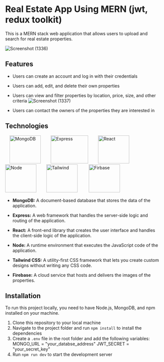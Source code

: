 
# Real Estate App Using MERN (jwt, redux toolkit)

This is a MERN stack web application that allows users to upload and search for real estate properties.

![Screenshot (1336)](https://github.com/ranamostafa229/real_estate_app/assets/57458722/fa50ee49-98f3-46be-bdea-c197bf49bfb0)

## Features

- Users can create an account and log in with their credentials
- Users can add, edit, and delete their own properties
- Users can view and filter properties by location, price, size, and other criteria
![Screenshot (1337)](https://github.com/ranamostafa229/real_estate_app/assets/57458722/2fe213ba-a6c7-4fd6-9d1d-b316d06f3910)
  
- Users can contact the owners of the properties they are interested in

## Technologies
<p align="left">
  &emsp;<img src="https://cdn.icon-icons.com/icons2/2415/PNG/512/mongodb_plain_wordmark_logo_icon_146423.png" alt="MongoDB" width="100" height="90"/>&emsp;&emsp;
  <img src="https://devtechnosys.com/insights/wp-content/uploads/2019/06/express-js-logo.png" alt="Express" width="120" height="90"/>&emsp;&emsp;
  <img src="https://cdn.freebiesupply.com/logos/large/2x/react-logo-png-transparent.png" alt="React" width="100" height="90" />&emsp;
  <img src="https://download.logo.wine/logo/Node.js/Node.js-Logo.wine.png" alt="Node" width="100" height="90" />&emsp;&emsp;
  <img src="https://www.sotatek.com/wp-content/uploads/2021/04/Tailwinds-CSS-768x769.png" alt="Tailwind" width="100" height="90" />
  &emsp;&emsp;
  <img src="https://th.bing.com/th/id/R.6e54c791dc8bd9e8ec9cc09a3cb9e30f?rik=WZ6GV2j%2bNRuA8A&pid=ImgRaw&r=0&sres=1&sresct=1" alt="Firbase" width="100" height="90" />
</p>

- <b>MongoDB:</b> A document-based database that stores the data of the application.

- <b>Express:</b> A web framework that handles the server-side logic and routing of the application.
  
- <b>React:</b> A front-end library that creates the user interface and handles the client-side logic of the application.

- <b>Node:</b> A runtime environment that executes the JavaScript code of the application.

- <b>Tailwind CSS:</b> A utility-first CSS framework that lets you create custom designs without writing any CSS code.

- <b>Firebase:</b> A cloud service that hosts and delivers the images of the properties.

## Installation

To run this project locally, you need to have Node.js, MongoDB, and npm installed on your machine.

1. Clone this repository to your local machine
2. Navigate to the project folder and run `npm install` to install the dependencies
3. Create a `.env` file in the root folder and add the following variables:
MONGO_URL = "your_databse_address"
JWT_SECRET = "your_secret_key"
4. Run `npm run dev` to start the development server
